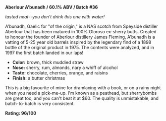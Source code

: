 **Aberlour A'bunadh / 60.1% ABV / Batch #36**

*tasted neat--you don't drink this one with water!*

A'bunadh, Gaelic for "of the origin," is a NAS scotch from Speyside distiller Aberlour that has been matured in 100% Oloroso ex-sherry butts.  Created to honour the founder of Aberlour distillery James Fleming, A'bunadh is a vatting of 5-25 year old barrels inspired by the legendary find of a 1898 bottle of the original product in 1975.  The contents were analyzed, and in 1997 the first batch landed in our laps!

* **Color:** brown, thick muddied straw
* **Nose:** sherry, rum, almonds, nary a whiff of alcohol
* **Taste:** chocolate, cherries, orange, and raisins
* **Finish:** a butter christmas

This is a big favourite of mine for dramlaxing with a book, or on a rainy night when you need a pick-me-up.  I'm known as a peathead, but sherrybombs are great too, and you can't beat it at $60.  The quality is unmistakable, and batch-to-batch is very consistent.

**Rating: 96/100**